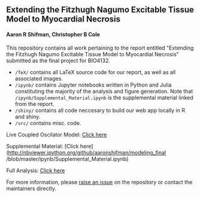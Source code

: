 ## Extending the Fitzhugh Nagumo Excitable Tissue Model to Myocardial Necrosis

#### Aaron R Shifman, Christopher B Cole

This repository contains all work pertaining to the report entitled "Extending the Fitzhugh Nagumo Excitable Tissue Model to Myocardial Necrosis" submitted as the final project for BIO4132. 

- `/TeX/` contains all LaTeX source code for our report, as well as all associated images. 
- `/ipynb/` contains Jupyter notebooks written in Python and Julia constituting the majority of the analysis and figure generation. Note that `/ipynb/Supplemental_Material.ipynb` is the supplemental material linked from the report.
- `/shiny/` contains all code neccesary to build our web app locally in R and shiny. 
- `/src/` contains misc. code. 


Live Coupled Oscilator Model: [Click here](https://ccole.shinyapps.io/fn_ex)

Supplemental Material: [Click here](http://nbviewer.ipython.org/github/aaronshifman/modeling_final
/blob/master/ipynb/Supplemental_Material.ipynb)

Full Analysis: [Click here](http://nbviewer.ipython.org/github/aaronshifman/modeling_final/blob/master/ipynb/python%20model%20-%20isolated.ipynb)

For more information, please [raise an issue](https://github.com/aaronshifman/modeling_final/issues/new) on the repository or contact the maintainers directly. 